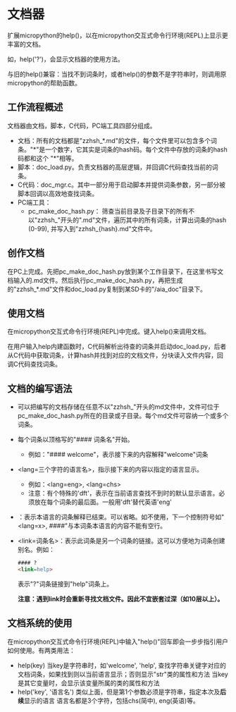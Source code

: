 # 文档器
扩展micropython的help()，以在micropython交互式命令行环境(REPL)上显示更丰富的文档。

如，help('?')，会显示文档器的使用方法。

与旧的help()兼容：当找不到词条时，或者help()的参数不是字符串时，则调用原micropython的帮助函数。
## 工作流程概述
文档器由文档，脚本，C代码，PC端工具四部分组成。
+ 文档：所有的文档都是"zzhsh_*.md"的文件，每个文件里可以包含多个词条。"\*"是一个数字，它其实是词条的hash码。每个文件中存放的词条的hash码都和这个 "\*"相等。
+ 脚本：doc_load.py。负责文档器的高层逻辑，并回调C代码查找当前的词条。
+ C代码：doc_mgr.c。其中一部分用于启动脚本并提供词条参数，另一部分被脚本回调以高效地查找词条。
+ PC端工具：
  + pc_make_doc_hash.py： 筛查当前目录及子目录下的所有不以"zzhsh_"开头的".md"文件，遍历其中的所有词条，计算出词条的hash (0-99), 并写入到"zzhsh_{hash}.md"文件中。
## 创作文档
在PC上完成。先把pc_make_doc_hash.py放到某个工作目录下，在这里书写文档输入的.md文件。然后执行pc_make_doc_hash.py，再把生成的"zzhsh_*.md"文件和doc_load.py复制到某SD卡的"/aia_doc"目录下。
## 使用文档
在micropython交互式命令行环境(REPL)中完成。键入help()来调用文档。

在用户输入help内建函数时，C代码解析出待查的词条并启动doc_load.py，后者从C代码中获取词条，计算hash并找到对应的文档文件，分块读入文件内容，回调C代码查找词条。
## 文档的编写语法
+ 可以把编写的文档存储在任意不以"zzhsh_"开头的md文件中，文件可位于pc_make_doc_hash.py所在的目录或子目录。每个md文件可容纳一个或多个词条。
+ 每个词条以顶格写的"#### 词条名"开始。
  + 例如："#### welcome"，表示接下来的内容解释"welcome"词条
+ <lang=三个字符的语言名>，指示接下来的内容以指定的语言显示。
  + 例如：<lang=eng>, <lang=chs>
  + 注意：有个特殊的'dft'，表示在当前语言查找不到时的默认显示语言。必须放在每个词条的最后面。一般用'dft'替代英语'eng'
+ </lang>：表示本语言的词条解释已结束。可以省略。如不使用，下一个控制符号如"<lang=x>, ####"与本词条本语言的内容不能有空行。
+ <link=词条名>：表示此词条是另一个词条的链接。这可以方便地为词条创建别名。例如：
  ```html
  #### ?
  <link=help>
  ```
  表示"?"词条链接到"help"词条上。
  
  **注意：遇到link时会重新寻找文档文件。因此不宜嵌套过深（如10层以上）。**
## 文档系统的使用
在micropython交互式命令行环境(REPL)中输入"help()"回车即会一步步指引用户如何使用。有两类用法：
+ help(key)
	当key是字符串时，如'welcome', 'help', 查找字符串关键字对应的文档词条，如果找到则以当前语言显示；否则显示"str"类的属性和方法
	当key是其它变量时，会显示该变量所属的类的属性和方法
+ help('key', '语言名')
	类似上面，但是第1个参数必须是字符串，指定本次及**后续**显示的语言
	语言名都是3个字符，包括chs(简中), eng(英语)等。


